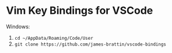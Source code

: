 # Vim Key Bindings for VSCode

Windows:
1. `cd ~/AppData/Roaming/Code/User`
2. `git clone https://github.com/james-brattin/vscode-bindings`